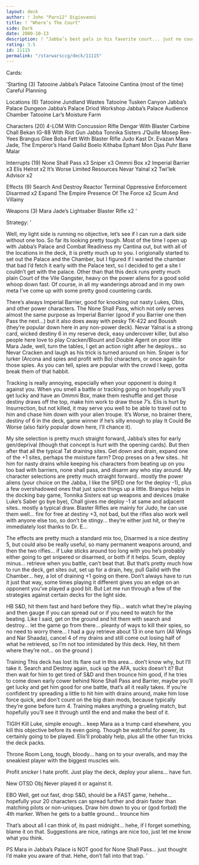 ```yaml
---
layout: deck
author: ! John "Parn12" Digiovanni
title: ! "Where’s The Court"
side: Dark
date: 2000-10-13
description: ! "Jabba’s best pals in his favorite court... just no court involved (why?  Because I didn’t feel like it)."
rating: 3.5
id: 11115
permalink: "/starwarsccg/deck/11115"
---
```

Cards: 

'Starting (3)
Tatooine Jabba’s Palace
Tatooine Cantina (most of the time)
Careful Planning

Locations (6)
Tatooine Jundland Wastes
Tatooine Tusken Canyon
Jabba’s Palace Dungeon
Jabba’s Palace Driod Workshop
Jabba’s Palace Audience Chamber
Tatooine Lar’s Moisture Farm

Characters (20)
4-LOM With Concussion Rifle
Dengar With Blaster Carbine
Chall Bekan
IG-88 With Riot Gun
Jabba
Tonnika Sisters
J’Quille
Mosep
Ree-Yees
Brangus Glee
Boba Fett With Blaster Rifle
Judo Kast
Dr. Evazan
Mara Jade, The Emperor’s Hand
Gailid
Boelo
Kithaba
Ephant Mon
Djas Puhr
Bane Malar

Interrupts (19)
None Shall Pass x3
Sniper x3
Ommni Box x2
Imperial Barrier x3
Elis Helrot x2
It’s Worse
Limited Resources
Nevar Yalnal x2
Twi’lek Advisor x2

Effects (9)
Search And Destroy
Reactor Terminal
Oppressive Enforcement
Disarmed x2
Expand The Empire
Presence Of The Force x2
Scum And Villainy

Weapons (3)
Mara Jade’s Lightsaber
Blaster Rifle x2 '

Strategy: '

Well, my light side is running no objective, let’s see if I can run a dark side without one too.  So far its looking pretty tough.  Most of the time I open up with Jabba’s Palace and Combat Readiness my Cantina out, but with all of the locations in the deck, it is pretty much up to you.	I origionally started to set out the Palace and the Chamber, but I figured if I wanted the chamber that bad I’d fetch it early with the Palace text, so I decided to get a site I couldn’t get with the palace.  Other than that this deck runs pretty much plain Court of the Vile Gangster, heavy on the power aliens for a good solid whoop down fast.  Of course, in all my wanderings abroad and in my own meta I’ve come up with some pretty good countering cards.

There’s always Imperial Barrier, good for knocking out nasty Lukes, Obis, and other power characters.  The None Shall Pass, which not only serves almost the same purpose as Imperial Barrier (good if you Barrier one then Pass the next...) but it also does away with pesky TK-422 and Boussh (they’re popular down here in any non-power deck).  Nevar Yalnal is a strong card, wicked destiny 6 in my reserve deck, easy undercover killer, but also people here love to play Cracken/Blount and Double Agent on poor little Mara Jade, well, turn the tables, I get an action right after he deploys... so Nevar Cracken and laugh as his trick is turned around on him.  Sniper is for lurker (Arcona and spies and profit with Bo) characters, or once again for those spies.  As you can tell, spies are popular with the crowd I keep, gotta break them of that habbit.

Tracking is really annoying, especially when your opponent is doing it against you.  When you smell a battle or tracking going on hopefully you’ll get lucky and have an Ommni Box, make them reshuffle and get those destiny draws off the top, make him work to draw those 7’s.  Elis is hurt by Insurrection, but not killed, it may serve you well to be able to travel out to him and chase him down with your alien troupe.  It’s Worse, no brainer there, destiny of 6 in the deck, game winner if he’s silly enough to play It Could Be Worse (also fairly popular down here, I’ll chance it).

My site selection is pretty much straight forward, Jabba’s sites for early gen/deprival (though that concept is hurt with the opening cards).  But then after that all the typical Tat draining sites.  Get down and drain, expand one of the +1 sites, perhaps the moisture farm?  Drop preses on a few sites.. hit him for nasty drains while keeping his characters from beating up on you too bad with barriers, none shall pass, and disarm any who stay around.  My character selections are pretty much straight forward.. mostly the power aliens (your choice on the Jabba, I like the SPED one for the deploy -1), plus a few overshadowed ones that just spice things up a little.  Brangus helps in the docking bay game, Tonnika Sisters eat up weapons and devices (make Luke’s Saber go bye bye), Chall gives me deploy -1 at same and adjacent sites.. mostly a typical draw.  Blaster Rifles are mainly for Judo, he can use them well... fire for free at destiny +3, not bad, but the rifles also work well with anyone else too, so don’t be stingy... they’re either just hit, or they’re immediately lost thanks to Dr. E...

The effects are pretty much a standard mix too, Disarmed is a nice destiny 5, but could also be really useful, so many permanent weapons around, and then the two rifles... if Luke sticks around too long with you he’s probably either going to get snipered or disarmed, or both if it helps.  Scum, deploy minus... retrieve when you battle, can’t beat that.  But that’s pretty much how to run the deck, get sites out, set up for a drain, hey, pull Gailid with the Chamber... hey, a lot of draining +1 going on there.  Don’t always have to run it just that way, some times playing it different gives you an edge on an opponent you’ve played a good bit.  But Let me run through a few of the strategies against certain decks for the light side.

HB S&D, hit them fast and hard before they flip... watch what they’re playing and then gauge if you can spread out or if you need to watch for the beating.  Like I said, get on the ground and hit them with search and destroy... let the game go from there... pleanty of ways to kill their spies, so no need to worry there... I had a guy retrieve about 13 in one turn (All Wings and Nar Shaada), cancel 4 of my drains and still come out losing half of what he retrieved, so I’m not too intimidated by this deck.  Hey, hit them where they’re not... on the ground )

Training This deck has lost its flare out in this area... don’t know why, but I’ll take it.	Search and Destroy again, suck up the AFA, sucks doesn’t it?  But then wait for him to get tired of S&D and then trounce him good, if he tries to come down early cower behind None Shall Pass and Barrier, maybe you’ll get lucky and get him good for one battle, that’s all it really takes.	If you’re confident try spreading a little to hit him with drains around, make him lose force quick, and don’t count on the big drain mods, because typically they’re gone before turn 4.  Training makes anything a grueling match, but hopefully you’ll see it through until the end and make the best of it.

TIGIH Kill Luke, simple enough... keep Mara as a trump card elsewhere, you kill this objective before its even going.	Though be watchful for power, its certainly going to be played.  Elis’ll probably help, plus all the other fun tricks the deck packs.

Throne Room Long, tough, bloody... hang on to your overalls, and may the sneakiest player with the biggest muscles win.

Profit *snicker* I hate profit.  Just play the deck, deploy your aliens... have fun.

New OTSD Obj Never played it or against it.

EBO Well, get out fast, drop S&D, should be a FAST game, hehehe... hopefully your 20 characters can spread further and drain faster than matching pilots or non-uniques.  Draw him down to you or (god forbid) the 4th marker.  When he gets to a battle ground... trounce him

That’s about all I can think of, its past midnight... hehe, if I forget something, blame it on that.  Suggestions are nice, ratings are nice too, just let me know what you think.

PS Mara in Jabba’s Palace is NOT good for None Shall Pass... just thought I’d make you aware of that.  Hehe, don’t fall into that trap. '
